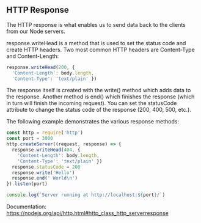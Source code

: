 ## HTTP Response

The HTTP response is what enables us to send data back to the clients from our Node servers.

response.writeHead is a method that is used to set the status code and create HTTP headers. Two most common HTTP headers are Content-Type and Content-Length:

```JavaScript
response.writeHead(200, {
  'Content-Length': body.length,
  'Content-Type': 'text/plain' })
```

The response itself is created with the write() method which adds data to the response. Another method is end() which finishes the response (which in turn will finish the incoming request). You can set the statusCode attribute to change the status code of the response (200, 400, 500, etc.).

The following example demonstrates the various response methods:

```JavaScript
const http = require('http')
const port = 3000
http.createServer((request, response) => {
  response.writeHead(404, {
    'Content-Length': body.length,
    'Content-Type': 'text/plain' })
  response.statusCode = 200
  response.write('Hello')
  response.end(' World\n')
}).listen(port)

console.log(`Server running at http://localhost:${port}/`)
```

Documentation: https://nodejs.org/api/http.html#http_class_http_serverresponse
